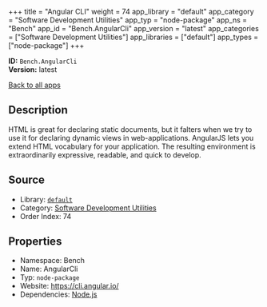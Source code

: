﻿+++
title = "Angular CLI"
weight = 74
app_library = "default"
app_category = "Software Development Utilities"
app_typ = "node-package"
app_ns = "Bench"
app_id = "Bench.AngularCli"
app_version = "latest"
app_categories = ["Software Development Utilities"]
app_libraries = ["default"]
app_types = ["node-package"]
+++

**ID:** `Bench.AngularCli`  
**Version:** latest  
<!--more-->

[Back to all apps](/apps/)

## Description
HTML is great for declaring static documents, but it falters when we try to use it for declaring dynamic views in web-applications. AngularJS lets you extend HTML vocabulary for your application. The resulting environment is extraordinarily expressive, readable, and quick to develop.

## Source

* Library: [`default`](/app_libraries/default)
* Category: [Software Development Utilities](/app_categories/software-development-utilities)
* Order Index: 74

## Properties

* Namespace: Bench
* Name: AngularCli
* Typ: `node-package`
* Website: <https://cli.angular.io/>
* Dependencies: [Node.js](/apps/Bench.Node)

